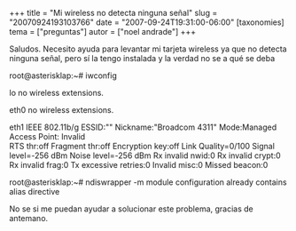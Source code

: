 +++
title = "Mi wireless no detecta ninguna señal"
slug = "20070924193103766"
date = "2007-09-24T19:31:00-06:00"
[taxonomies]
tema = ["preguntas"]
autor = ["noel andrade"]
+++

Saludos. Necesito ayuda para levantar mi tarjeta wireless ya que no
detecta ninguna señal, pero sí la tengo instalada y la verdad no se a
qué se deba

root@asterisklap:\~# iwconfig

lo no wireless extensions.

eth0 no wireless extensions.

eth1 IEEE 802.11b/g ESSID:"" Nickname:"Broadcom 4311" Mode:Managed
Access Point: Invalid  
RTS thr:off Fragment thr:off Encryption key:off Link Quality=0/100
Signal level=-256 dBm Noise level=-256 dBm Rx invalid nwid:0 Rx invalid
crypt:0 Rx invalid frag:0 Tx excessive retries:0 Invalid misc:0 Missed
beacon:0

root@asterisklap:\~# ndiswrapper -m module configuration already
contains alias directive

No se si me puedan ayudar a solucionar este problema, gracias de
antemano.

